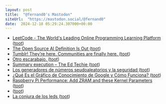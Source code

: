 ```yaml
---
layout: post
title:  "@fernand0's Mastodon"
siteUrl:  "https://mastodon.social/@fernand0"
date:  2024-12-18 05:29:24.307000+00:00
---
```

*  [LeetCode - The World's Leading Online Programming Learning Platform ](https://leetcode.com) ([toot](https://mastodon.social/@fernand0/113672176553316105))
*  [The Open Source AI Definition Is Out ](https://thenewstack.io/the-open-source-ai-definition-is-out) ([toot](https://mastodon.social/@fernand0/113671500225722772))
*  [Tumblr! They’re here. Communities are finally here. ](https://www.tumblr.com/staff/769680688183164928/tumblr-theyre-here-communities-are-finall) ([toot](https://mastodon.social/@fernand0/113669535750420345))
*  [Otro escarabajo. ](https://avecesunafoto.wordpress.com/2024/12/17/otro-escarabajo) ([toot](https://mastodon.social/@fernand0/113669522886055232))
*  [Summary execution – The Ed Techie ](https://blog.edtechie.net/ai/summary-execution) ([toot](https://mastodon.social/@fernand0/113669398684820678))
*  [Los generadores de números seudoaleatorios y la seguridad ](http://fernand0.github.io//generadores-numeros-aleatorios) ([toot](https://mastodon.social/@fernand0/113669332647023158))
*  [¿Qué Es el Gráfico de Conocimiento de Google y Cómo Funciona? ](https://es.semrush.com/blog/knowledge-graph-que-es-como-afecta-seo) ([toot](https://mastodon.social/@fernand0/113669163551059226))
*  [Raspberry Pi Performance: Add ZRAM and these Kernel Parameters ](https://linuxblog.io/raspberry-pi-performance-add-zram-kernel-parameter) ([toot](https://mastodon.social/@fernand0/113668926217719405))
*  [ ](https://mastodon.social/@idar) ([toot](https://mastodon.social/@fernand0/113668260001128842))
*  [La conjura de los leds ](https://cadenaser.com/nacional/2024/12/09/la-conjura-de-los-leds-cadena-ser) ([toot](https://mastodon.social/@fernand0/113668250525077288))
